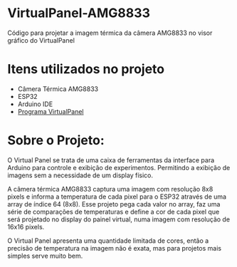 # VirtualPanel-AMG8833
Código para projetar a imagem térmica da câmera AMG8833 no visor gráfico do VirtualPanel

# Itens utilizados no projeto
  - Câmera Térmica AMG8833
  - ESP32
  - Arduino IDE
  - <a href="https://github.com/JaapDanielse/VirtualPanel">Programa VirtualPanel</a>
# Sobre o Projeto:
O Virtual Panel se trata de uma caixa de ferramentas da interface para Arduino para controle e exibição de experimentos. Permitindo a exibição de imagens sem a necessidade de um display físico.

A câmera térmica AMG8833 captura uma imagem com resolução 8x8 pixels e informa a temperatura de cada pixel para o ESP32 através de uma array de índice 64 (8x8). Esse projeto pega cada valor no array, faz uma série de comparações de temperaturas e define a cor de cada pixel que será projetado no display do painel virtual, numa imagem com resolução de 16x16 pixels.

O Virtual Panel apresenta uma quantidade limitada de cores, então a precisão de temperatura na imagem não é exata, mas para projetos mais simples serve muito bem.
